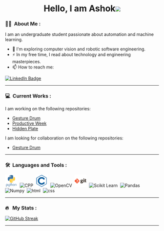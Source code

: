 

<h1 align="center">Hello, I am Ashok<img src="https://media.giphy.com/media/hvRJCLFzcasrR4ia7z/giphy.gif" width="40"></h1>


### :man_technologist: &nbsp;About Me :

I am an undergraduate student passionate about automation and machine learning. 
- 🔭 I'm exploring computer vision and robotic software engineering. 
- ⚡ In my free time, I read about technology and engineering masterpieces. 
- 📫 How to reach me:
  
<a href="https://www.linkedin.com/in/ashok-timsina-421a6b195/"><img src="https://img.shields.io/badge/LinkedIn-blue?style=for-the-badge&logo=linkedin&logoColor=white" alt="LinkedIn Badge"></a>

---
### 💻 &nbsp;Current Works :

I am working on the following repositories: 
- <a href="https://github.com/timsinashok/gesture_drum"> Gesture Drum</a>
- <a href="https://github.com/timsinashok/productive-week"> Productive Week</a>
- <a href="https://github.com/timsinashok/hidden-plate"> Hidden Plate</a>

I am looking for collaboration on the following repositories:

- <a href="https://github.com/timsinashok/gesture_drum"> Gesture Drum</a> 


---
### 🛠 &nbsp;Languages and Tools :

<p>
<img src="https://github.com/devicons/devicon/blob/master/icons/python/python-original-wordmark.svg" title="Python" alt="Python" width="40" height="40"/>&nbsp;
<img src="https://upload.wikimedia.org/wikipedia/commons/1/18/ISO_C%2B%2B_Logo.svg" title="CPP" alt="CPP" width="40" height="40"/>&nbsp;
<img src="https://github.com/devicons/devicon/blob/master/icons/c/c-line.svg" title="C" alt="C" width="40" height="40"/>&nbsp;
<img src="https://upload.wikimedia.org/wikipedia/commons/5/53/OpenCV_Logo_with_text.png" title="OpenCV" alt="OpenCV" width="40" height="40"/>&nbsp;
<img src="https://github.com/devicons/devicon/blob/master/icons/git/git-original-wordmark.svg" title="Git" alt="Git" width="40" height="40"/>&nbsp;
<img src="https://upload.wikimedia.org/wikipedia/commons/0/05/Scikit_learn_logo_small.svg" title="Scikit Learn" alt="Scikit Learn" width="40" height="40"/>&nbsp;
<img src="https://upload.wikimedia.org/wikipedia/commons/e/ed/Pandas_logo.svg" title="Pandas" alt="Pandas" width="40" height="40"/>&nbsp;
<img src="https://upload.wikimedia.org/wikipedia/commons/3/31/NumPy_logo_2020.svg" title="Numpy" alt="Numpy" width="40" height="40"/>&nbsp;
<img src="https://upload.wikimedia.org/wikipedia/commons/thumb/6/61/HTML5_logo_and_wordmark.svg/1920px-HTML5_logo_and_wordmark.svg.png" title="html" alt="html" width="40" height="40"/>&nbsp;
<img src="https://upload.wikimedia.org/wikipedia/commons/d/d5/CSS3_logo_and_wordmark.svg" title="css" alt="css" width="40" height="40"/>&nbsp;
  
</p>

---

### 🔥 &nbsp; My Stats :
[![GitHub Streak](http://github-readme-streak-stats.herokuapp.com?user=timsinashok&theme=dark&background=000000)](https://git.io/streak-stats)


---



